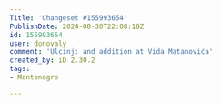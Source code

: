 ```yaml
---
Title: 'Changeset #155993654'
PublishDate: 2024-08-30T22:08:18Z
id: 155993654
user: donovaly
comment: 'Ulcinj: and addition at Vida Matanovića'
created_by: iD 2.30.2
tags:
- Montenegro

---
```

